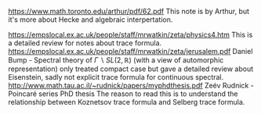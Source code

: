 
https://www.math.toronto.edu/arthur/pdf/62.pdf 
This note is by Arthur, but it's more about Hecke and algebraic interpertation.

https://empslocal.ex.ac.uk/people/staff/mrwatkin/zeta/physics4.htm
This is a detailed review for notes about trace formula.
https://empslocal.ex.ac.uk/people/staff/mrwatkin/zeta/jerusalem.pdf
Daniel Bump - Spectral theory of $\Gamma \backslash SL(2,\mathbb{R})$ 
	(with a view of automorphic representation) only treated compact case but gave a detailed review about Eisenstein, sadly not explicit trace formula for continuous spectral.
http://www.math.tau.ac.il/~rudnick/papers/myphdthesis.pdf
Zeév Rudnick - Poincaré series
	PhD thesis
	The reason to read this is to understand the relationship between Koznetsov trace formula and Selberg trace formula.